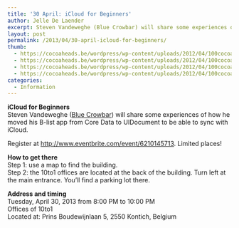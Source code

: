 ```yaml
---
title: '30 April: iCloud for Beginners'
author: Jelle De Laender
excerpt: Steven Vandeweghe (Blue Crowbar) will share some experiences of how he moved his B-list app from Core Data to UIDocument to be able to sync with iCloud.
layout: post
permalink: /2013/04/30-april-icloud-for-beginners/
thumb:
  - https://cocoaheads.be/wordpress/wp-content/uploads/2012/04/100cocoaheads-logo-web.png
  - https://cocoaheads.be/wordpress/wp-content/uploads/2012/04/100cocoaheads-logo-web.png
  - https://cocoaheads.be/wordpress/wp-content/uploads/2012/04/100cocoaheads-logo-web.png
  - https://cocoaheads.be/wordpress/wp-content/uploads/2012/04/100cocoaheads-logo-web.png
categories:
  - Information
---
```

**iCloud for Beginners**  
Steven Vandeweghe (<a href="http://bluecrowbar.com" target='_blank'>Blue Crowbar</a>) will share some experiences of how he moved his B-list app from Core Data to UIDocument to be able to sync with iCloud.

Register at <a href="http://www.eventbrite.com/event/6210145713" target="_blank">http://www.eventbrite.com/event/6210145713</a>. Limited places!

**How to get there**  
Step 1: use a map to find the building.  
Step 2: the 10to1 offices are located at the back of the building. Turn left at the main entrance. You&#8217;ll find a parking lot there.

**Address and timing**  
Tuesday, April 30, 2013 from 8:00 PM to 10:00 PM  
Offices of 10to1  
Located at: Prins Boudewijnlaan 5, 2550 Kontich, Belgium